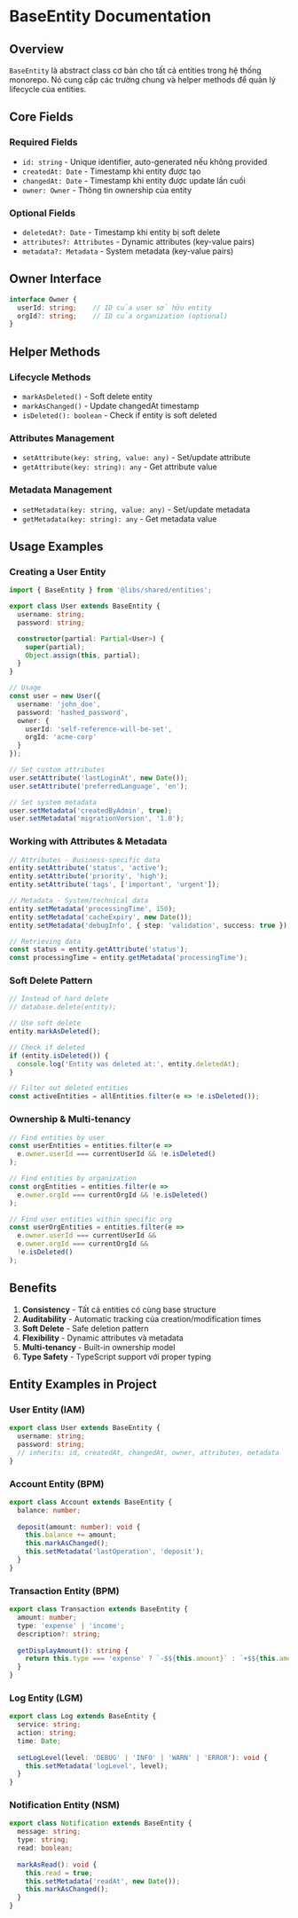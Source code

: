 # BaseEntity Documentation

## Overview

`BaseEntity` là abstract class cơ bản cho tất cả entities trong hệ thống monorepo. Nó cung cấp các trường chung và helper methods để quản lý lifecycle của entities.

## Core Fields

### Required Fields
- `id: string` - Unique identifier, auto-generated nếu không provided
- `createdAt: Date` - Timestamp khi entity được tạo
- `changedAt: Date` - Timestamp khi entity được update lần cuối
- `owner: Owner` - Thông tin ownership của entity

### Optional Fields
- `deletedAt?: Date` - Timestamp khi entity bị soft delete
- `attributes?: Attributes` - Dynamic attributes (key-value pairs)
- `metadata?: Metadata` - System metadata (key-value pairs)

## Owner Interface

```typescript
interface Owner {
  userId: string;    // ID của user sở hữu entity
  orgId?: string;    // ID của organization (optional)
}
```

## Helper Methods

### Lifecycle Methods
- `markAsDeleted()` - Soft delete entity
- `markAsChanged()` - Update changedAt timestamp
- `isDeleted(): boolean` - Check if entity is soft deleted

### Attributes Management
- `setAttribute(key: string, value: any)` - Set/update attribute
- `getAttribute(key: string): any` - Get attribute value

### Metadata Management
- `setMetadata(key: string, value: any)` - Set/update metadata
- `getMetadata(key: string): any` - Get metadata value

## Usage Examples

### Creating a User Entity

```typescript
import { BaseEntity } from '@libs/shared/entities';

export class User extends BaseEntity {
  username: string;
  password: string;

  constructor(partial: Partial<User>) {
    super(partial);
    Object.assign(this, partial);
  }
}

// Usage
const user = new User({
  username: 'john_doe',
  password: 'hashed_password',
  owner: {
    userId: 'self-reference-will-be-set',
    orgId: 'acme-corp'
  }
});

// Set custom attributes
user.setAttribute('lastLoginAt', new Date());
user.setAttribute('preferredLanguage', 'en');

// Set system metadata
user.setMetadata('createdByAdmin', true);
user.setMetadata('migrationVersion', '1.0');
```

### Working with Attributes & Metadata

```typescript
// Attributes - Business-specific data
entity.setAttribute('status', 'active');
entity.setAttribute('priority', 'high');
entity.setAttribute('tags', ['important', 'urgent']);

// Metadata - System/technical data
entity.setMetadata('processingTime', 150);
entity.setMetadata('cacheExpiry', new Date());
entity.setMetadata('debugInfo', { step: 'validation', success: true });

// Retrieving data
const status = entity.getAttribute('status');
const processingTime = entity.getMetadata('processingTime');
```

### Soft Delete Pattern

```typescript
// Instead of hard delete
// database.delete(entity);

// Use soft delete
entity.markAsDeleted();

// Check if deleted
if (entity.isDeleted()) {
  console.log('Entity was deleted at:', entity.deletedAt);
}

// Filter out deleted entities
const activeEntities = allEntities.filter(e => !e.isDeleted());
```

### Ownership & Multi-tenancy

```typescript
// Find entities by user
const userEntities = entities.filter(e => 
  e.owner.userId === currentUserId && !e.isDeleted()
);

// Find entities by organization
const orgEntities = entities.filter(e => 
  e.owner.orgId === currentOrgId && !e.isDeleted()
);

// Find user entities within specific org
const userOrgEntities = entities.filter(e => 
  e.owner.userId === currentUserId && 
  e.owner.orgId === currentOrgId && 
  !e.isDeleted()
);
```

## Benefits

1. **Consistency** - Tất cả entities có cùng base structure
2. **Auditability** - Automatic tracking của creation/modification times
3. **Soft Delete** - Safe deletion pattern
4. **Flexibility** - Dynamic attributes và metadata
5. **Multi-tenancy** - Built-in ownership model
6. **Type Safety** - TypeScript support với proper typing

## Entity Examples in Project

### User Entity (IAM)
```typescript
export class User extends BaseEntity {
  username: string;
  password: string;
  // inherits: id, createdAt, changedAt, owner, attributes, metadata
}
```

### Account Entity (BPM)
```typescript
export class Account extends BaseEntity {
  balance: number;
  
  deposit(amount: number): void {
    this.balance += amount;
    this.markAsChanged();
    this.setMetadata('lastOperation', 'deposit');
  }
}
```

### Transaction Entity (BPM)
```typescript
export class Transaction extends BaseEntity {
  amount: number;
  type: 'expense' | 'income';
  description?: string;
  
  getDisplayAmount(): string {
    return this.type === 'expense' ? `-$${this.amount}` : `+$${this.amount}`;
  }
}
```

### Log Entity (LGM)
```typescript
export class Log extends BaseEntity {
  service: string;
  action: string;
  time: Date;
  
  setLogLevel(level: 'DEBUG' | 'INFO' | 'WARN' | 'ERROR'): void {
    this.setMetadata('logLevel', level);
  }
}
```

### Notification Entity (NSM)
```typescript
export class Notification extends BaseEntity {
  message: string;
  type: string;
  read: boolean;
  
  markAsRead(): void {
    this.read = true;
    this.setMetadata('readAt', new Date());
    this.markAsChanged();
  }
}
```
